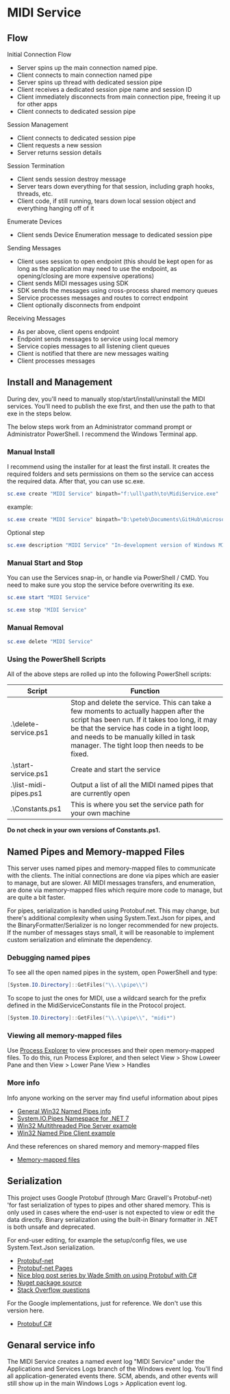 # MIDI Service

## Flow

Initial Connection Flow

* Server spins up the main connection named pipe.
* Client connects to main connection named pipe
* Server spins up thread with dedicated session pipe
* Client receives a dedicated session pipe name and session ID
* Client immediately disconnects from main connection pipe, freeing it up for other apps
* Client connects to dedicated session pipe

Session Management

* Client connects to dedicated session pipe
* Client requests a new session
* Server returns session details

Session Termination

* Client sends session destroy message
* Server tears down everything for that session, including graph hooks, threads, etc.
* Client code, if still running, tears down local session object and everything hanging off of it

Enumerate Devices

* Client sends Device Enumeration message to dedicated session pipe

Sending Messages

* Client uses session to open endpoint (this should be kept open for as long as the application may need to use the endpoint, as opening/closing are more expensive operations)
* Client sends MIDI messages using SDK
* SDK sends the messages using cross-process shared memory queues
* Service processes messages and routes to correct endpoint
* Client optionally disconnects from endpoint

Receiving Messages

* As per above, client opens endpoint
* Endpoint sends messages to service using local memory
* Service copies messages to all listening client queues
* Client is notified that there are new messages waiting
* Client processes messages

## Install and Management

During dev, you'll need to manually stop/start/install/uninstall the MIDI services. You'll need to publish the exe first, and then use the path to that exe in the steps below.

The below steps work from an Administrator command prompt or Administrator PowerShell. I recommend the Windows Terminal app.

### Manual Install

I recommend using the installer for at least the first install. It creates the required folders and sets permissions on them so the service can access the required data. After that, you can use sc.exe.

```PowerShell
sc.exe create "MIDI Service" binpath="f:\ull\path\to\MidiService.exe"
```

example:

```PowerShell
sc.exe create "MIDI Service" binpath="D:\peteb\Documents\GitHub\microsoft\midi\src\api\MidiServices\MidiService\bin\Release\net7.0-windows10.0.20348.0\win-x64\publish\MidiService.exe"
```

Optional step

```PowerShell
sc.exe description "MIDI Service" "In-development version of Windows MIDI Services"
```

### Manual Start and Stop

You can use the Services snap-in, or handle via PowerShell / CMD. You need to make sure you stop the service before overwriting its exe.

```PowerShell
sc.exe start "MIDI Service"

sc.exe stop "MIDI Service"
```

### Manual Removal

```PowerShell
sc.exe delete "MIDI Service"
```

### Using the PowerShell Scripts

All of the above steps are rolled up into the following PowerShell scripts:

| Script | Function
| ----------------------- | -------------------------------------------------------- |
| .\delete-service.ps1 | Stop and delete the service. This can take a few moments to actually happen after the script has been run. If it takes too long, it may be that the service has code in a tight loop, and needs to be manually killed in task manager. The tight loop then needs to be fixed. |
| .\start-service.ps1 | Create and start the service |
| .\list-midi-pipes.ps1 | Output a list of all the MIDI named pipes that are currently open |
| .\Constants.ps1 | This is where you set the service path for your own machine |

**Do not check in your own versions of Constants.ps1.**

## Named Pipes and Memory-mapped Files

This server uses named pipes and memory-mapped files to communicate with the clients. The initial connections are done via pipes which are easier to manage, but are slower. All MIDI messages transfers, and enumeration, are done via memory-mapped files which require more code to manage, but are quite a bit faster.

For pipes, serialization is handled using Protobuf.net. This may change, but there's additional complexity when using System.Text.Json for pipes, and the BinaryFormatter/Serializer is no longer recommended for new projects. If the number of messages stays small, it will be reasonable to implement custom serialization and eliminate the dependency.

### Debugging named pipes

To see all the open named pipes in the system, open PowerShell and type:

```PowerShell
[System.IO.Directory]::GetFiles("\\.\\pipe\\")
```

To scope to just the ones for MIDI, use a wildcard search for the prefix defined in the MidiServiceConstants file in the Protocol project.

```PowerShell
[System.IO.Directory]::GetFiles("\\.\\pipe\\", "midi*")
```

### Viewing all memory-mapped files

Use [Process Explorer](https://docs.microsoft.com/sysinternals/downloads/process-explorer) to view processes and their open memory-mapped files. To do this, run Process Explorer, and then select View > Show Loweer Pane and then View > Lower Pane View > Handles

### More info

Info anyone working on the server may find useful information about pipes

* [General Win32 Named Pipes info](https://docs.microsoft.com/windows/win32/ipc/pipes)
* [System.IO.Pipes Namespace for .NET 7](https://docs.microsoft.com/dotnet/api/system.io.pipes?view=net-7.0)
* [Win32 Multithreaded Pipe Server example](https://docs.microsoft.com/windows/win32/ipc/multithreaded-pipe-server)
* [Win32 Named Pipe Client example](https://docs.microsoft.com/windows/win32/ipc/named-pipe-client?redirectedfrom=MSDN)

And these references on shared memory and memory-mapped files

* [Memory-mapped files](https://docs.microsoft.com/dotnet/standard/io/memory-mapped-files)

## Serialization

This project uses Google Protobuf (through Marc Gravell's Protobuf-net) 'for fast serialization of types to pipes and other shared memory. This is only used in cases where the end-user is not expected to view or edit the data directly. Binary serialization using the built-in Binary formatter in .NET is both unsafe and deprecated.

For end-user editing, for example the setup/config files, we use System.Text.Json serialization. 

* [Protobuf-net](https://github.com/protobuf-net/protobuf-net)
* [Protobuf-net Pages](https://protobuf-net.github.io/protobuf-net/)
* [Nice blog post series by Wade Smith on using Protobuf with C#](https://dotnetcoretutorials.com/2022/01/13/protobuf-in-c-net-part-1-getting-started/)
* [Nuget package source](https://www.nuget.org/packages/protobuf-net/)
* [Stack Overflow questions](https://stackoverflow.com/questions/tagged/protobuf-net)

For the Google implementations, just for reference. We don't use this version here.

* [Protobuf C#](https://github.com/protocolbuffers/protobuf/tree/main/csharp)

## Genaral service info

The MIDI Service creates a named event log "MIDI Service" under the Applications and Services Logs branch of the Windows event log. You'll find all application-generated events there. SCM, abends, and other events will still show up in the main Windows Logs > Application event log.

